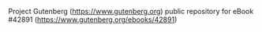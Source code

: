 Project Gutenberg (https://www.gutenberg.org) public repository for eBook #42891 (https://www.gutenberg.org/ebooks/42891)
